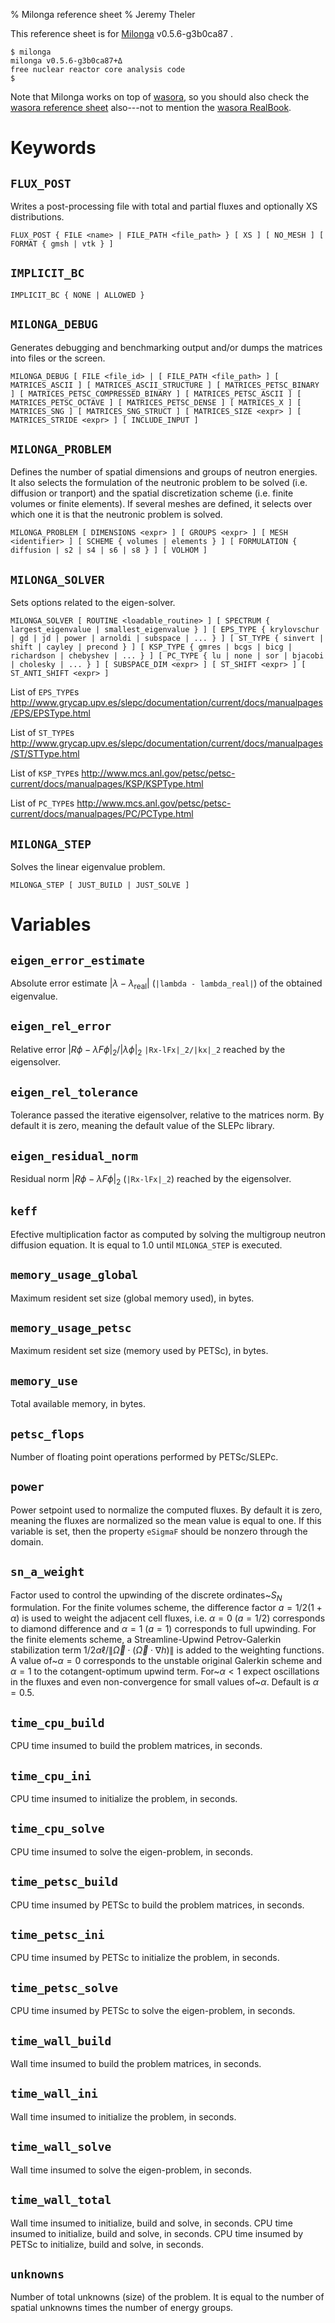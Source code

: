 % Milonga reference sheet
% Jeremy Theler

This reference sheet is for [Milonga](index.html) v0.5.6-g3b0ca87
. 

~~~
$ milonga
milonga v0.5.6-g3b0ca87+Δ 
free nuclear reactor core analysis code
$
~~~

Note that Milonga works on top of [wasora](/wasora), so you should also check the [wasora reference sheet](/wasora/reference.html) also---not to mention the [wasora RealBook](/wasora/realbook).

# Keywords

##  `FLUX_POST`

Writes a post-processing file with total and partial fluxes and optionally XS distributions.

~~~wasora
FLUX_POST { FILE <name> | FILE_PATH <file_path> } [ XS ] [ NO_MESH ] [ FORMAT { gmsh | vtk } ]
~~~



##  `IMPLICIT_BC`


~~~wasora
IMPLICIT_BC { NONE | ALLOWED }
~~~



##  `MILONGA_DEBUG`

Generates debugging and benchmarking output and/or dumps the matrices into files or the screen.

~~~wasora
MILONGA_DEBUG [ FILE <file_id> | [ FILE_PATH <file_path> ] [ MATRICES_ASCII ] [ MATRICES_ASCII_STRUCTURE ] [ MATRICES_PETSC_BINARY ] [ MATRICES_PETSC_COMPRESSED_BINARY ] [ MATRICES_PETSC_ASCII ] [ MATRICES_PETSC_OCTAVE ] [ MATRICES_PETSC_DENSE ] [ MATRICES_X ] [ MATRICES_SNG ] [ MATRICES_SNG_STRUCT ] [ MATRICES_SIZE <expr> ] [ MATRICES_STRIDE <expr> ] [ INCLUDE_INPUT ]
~~~



##  `MILONGA_PROBLEM`

Defines the number of spatial dimensions and groups of neutron energies.      
It also selects the formulation of the neutronic problem to be solved (i.e. diffusion or tranport)
and the spatial discretization scheme (i.e. finite volumes or finite elements).
If several meshes are defined, it selects over which one it is that the neutronic problem is solved.      

~~~wasora
MILONGA_PROBLEM [ DIMENSIONS <expr> ] [ GROUPS <expr> ] [ MESH <identifier> ] [ SCHEME { volumes | elements } ] [ FORMULATION { diffusion | s2 | s4 | s6 | s8 } ] [ VOLHOM ]
~~~



##  `MILONGA_SOLVER`

Sets options related to the eigen-solver.

~~~wasora
MILONGA_SOLVER [ ROUTINE <loadable_routine> ] [ SPECTRUM { largest_eigenvalue | smallest_eigenvalue } ] [ EPS_TYPE { krylovschur | gd | jd | power | arnoldi | subspace | ... } ] [ ST_TYPE { sinvert | shift | cayley | precond } ] [ KSP_TYPE { gmres | bcgs | bicg | richardson | chebyshev | ... } ] [ PC_TYPE { lu | none | sor | bjacobi | cholesky | ... } ] [ SUBSPACE_DIM <expr> ] [ ST_SHIFT <expr> ] [ ST_ANTI_SHIFT <expr> ]
~~~



List of `EPS_TYPE`s <http://www.grycap.upv.es/slepc/documentation/current/docs/manualpages/EPS/EPSType.html>
         
List of `ST_TYPE`s <http://www.grycap.upv.es/slepc/documentation/current/docs/manualpages/ST/STType.html>
         
List of `KSP_TYPE`s <http://www.mcs.anl.gov/petsc/petsc-current/docs/manualpages/KSP/KSPType.html>
         
List of `PC_TYPE`s <http://www.mcs.anl.gov/petsc/petsc-current/docs/manualpages/PC/PCType.html>
         

##  `MILONGA_STEP`

Solves the linear eigenvalue problem.

~~~wasora
MILONGA_STEP [ JUST_BUILD | JUST_SOLVE ]
~~~






# Variables

##  `eigen_error_estimate`

Absolute error estimate $|\lambda - \lambda_\text{real}|$ (`|lambda - lambda_real|`)
of the obtained eigenvalue.



##  `eigen_rel_error`

Relative error $|R \phi - \lambda F \phi|_2/|\lambda \phi|_2$ `|Rx-lFx|_2/|kx|_2`
reached by the eigensolver.



##  `eigen_rel_tolerance`

Tolerance passed the iterative eigensolver, relative to the matrices norm.
By default it is zero, meaning the default value of the SLEPc library.



##  `eigen_residual_norm`

Residual norm $|R \phi - \lambda F \phi|_2$ (`|Rx-lFx|_2`)
reached by the eigensolver.



##  `keff`

Efective multiplication factor as computed by solving the
multigroup neutron diffusion equation. It is equal to 1.0 until
`MILONGA_STEP` is executed.  



##  `memory_usage_global`

Maximum resident set size (global memory used), in bytes.



##  `memory_usage_petsc`

Maximum resident set size (memory used by PETSc), in bytes.



##  `memory_use`

Total available memory, in bytes.



##  `petsc_flops`

Number of floating point operations performed by PETSc/SLEPc.



##  `power`

Power setpoint used to normalize the computed fluxes.
By default it is zero, meaning the fluxes are normalized so
the mean value is equal to one. If this variable is set,
then the property `eSigmaF` should be nonzero through the domain.



##  `sn_a_weight`

Factor used to control the upwinding of the discrete ordinates~$S_N$ formulation.
For the finite volumes scheme, the difference factor $a = 1/2 (1+\alpha)$ is used to weight the adjacent cell fluxes,
i.e. $\alpha = 0$ ($a=1/2$) corresponds to diamond difference
 and $\alpha = 1$ ($a=1$) corresponds to full upwinding.
For the finite elements scheme, a Streamline-Upwind Petrov-Galerkin stabilization term
$1/2 \alpha \ell/\| \vec{\Omega} \cdot ( \vec{\Omega} \cdot \nabla h)\|$ is added to the weighting functions.
A value of~$\alpha=0$ corresponds to the unstable original Galerkin scheme and
           $\alpha=1$ to the cotangent-optimum upwind term.
For~$\alpha < 1$ expect oscillations in the fluxes and even non-convergence for small values of~$\alpha$.
Default is $\alpha=0.5$.  



##  `time_cpu_build`

CPU time insumed to build the problem matrices, in seconds.



##  `time_cpu_ini`

CPU time insumed to initialize the problem, in seconds.



##  `time_cpu_solve`

CPU time insumed to solve the eigen-problem, in seconds.



##  `time_petsc_build`

CPU time insumed by PETSc to build the problem matrices, in seconds.



##  `time_petsc_ini`

CPU time insumed by PETSc to initialize the problem, in seconds.



##  `time_petsc_solve`

CPU time insumed by PETSc to solve the eigen-problem, in seconds.



##  `time_wall_build`

Wall time insumed to build the problem matrices, in seconds.



##  `time_wall_ini`

Wall time insumed to initialize the problem, in seconds.



##  `time_wall_solve`

Wall time insumed to solve the eigen-problem, in seconds.



##  `time_wall_total`

Wall time insumed to initialize, build and solve, in seconds.
CPU time insumed to initialize, build and solve, in seconds.
CPU time insumed by PETSc to initialize, build and solve, in seconds.



##  `unknowns`

Number of total unknowns (size) of the problem. It is equal
to the number of spatial unknowns times the number of energy groups.  






